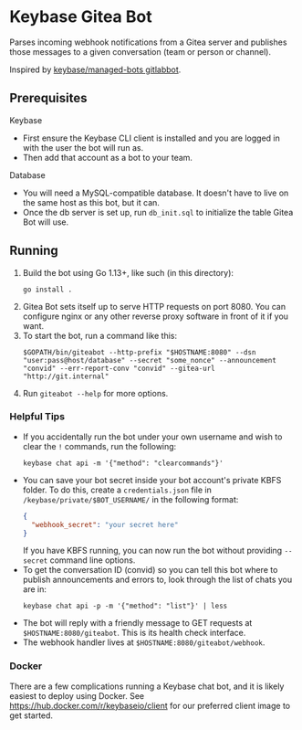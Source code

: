 # Keybase Gitea Bot

Parses incoming webhook notifications from a Gitea server
and publishes those messages to a given conversation (team or person or channel).

Inspired by [keybase/managed-bots gitlabbot](https://github.com/keybase/managed-bots/tree/master/gitlabbot).

## Prerequisites

Keybase

- First ensure the Keybase CLI client is installed and you are logged in with the user the bot will run as.
- Then add that account as a bot to your team.

Database

- You will need a MySQL-compatible database. It doesn't have to live on the same host as this bot, but it can.
- Once the db server is set up, run `db_init.sql` to initialize the table Gitea Bot will use.

## Running

1. Build the bot using Go 1.13+, like such (in this directory):
   ```
   go install .
   ```
2. Gitea Bot sets itself up to serve HTTP requests on port 8080. You can configure nginx or any other reverse proxy software in front of it if you want.
3. To start the bot, run a command like this:
   ```
   $GOPATH/bin/giteabot --http-prefix "$HOSTNAME:8080" --dsn "user:pass@host/database" --secret "some_nonce" --announcement "convid" --err-report-conv "convid" --gitea-url "http://git.internal"
   ```
4. Run `giteabot --help` for more options.

### Helpful Tips

- If you accidentally run the bot under your own username and wish to clear the `!` commands, run the following:
  ```
  keybase chat api -m '{"method": "clearcommands"}'
  ```
- You can save your bot secret inside your bot account's private KBFS folder. To do this, create a `credentials.json` file in `/keybase/private/$BOT_USERNAME/` in the following format:
    ```json
    {
      "webhook_secret": "your secret here"
    }
    ```
    If you have KBFS running, you can now run the bot without providing `--secret` command line options.
- To get the conversation ID (convid) so you can tell this bot where to publish announcements and errors to, look through the list of chats you are in:
  ```
  keybase chat api -p -m '{"method": "list"}' | less
  ```
- The bot will reply with a friendly message to GET requests at `$HOSTNAME:8080/giteabot`. This is its health check interface.
- The webhook handler lives at `$HOSTNAME:8080/giteabot/webhook`.

### Docker

There are a few complications running a Keybase chat bot, and it is likely easiest to deploy using Docker. See https://hub.docker.com/r/keybaseio/client for our preferred client image to get started.
